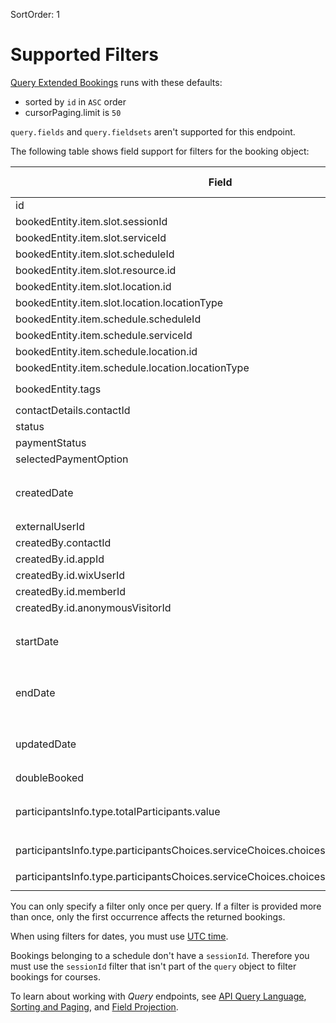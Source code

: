SortOrder: 1
# Supported Filters


[Query Extended Bookings](https://dev.wix.com/api/rest/wix-bookings/bookings-reader-v2/query-extended-bookings) runs with these defaults:

+ sorted by `id` in `ASC` order
+ cursorPaging.limit is `50`

`query.fields` and `query.fieldsets` aren't supported for this endpoint.

The following table shows field support for filters for the booking object:


| Field                                                                       | Supported Filters                             |
|-----------------------------------------------------------------------------| --------------------------------------------- |
| id                                                                          | `eq`, `ne`, `in` |
| bookedEntity.item.slot.sessionId                                            | `eq`, `ne`, `in` |
| bookedEntity.item.slot.serviceId                                            | `eq`, `ne`, `in` |
| bookedEntity.item.slot.scheduleId                                           | `eq`, `ne`, `in` |
| bookedEntity.item.slot.resource.id                                          | `eq`, `ne`, `in` |
| bookedEntity.item.slot.location.id                                          | `eq`, `ne`, `in` |
| bookedEntity.item.slot.location.locationType                                | `eq`, `ne`, `in` |
| bookedEntity.item.schedule.scheduleId                                       | `eq`, `ne`, `in` |
| bookedEntity.item.schedule.serviceId                                        | `eq`, `ne`, `in` |
| bookedEntity.item.schedule.location.id                                      | `eq`, `ne`, `in` |
| bookedEntity.item.schedule.location.locationType                            | `eq`, `ne`, `in` |
| bookedEntity.tags                                                           | `hasSome`, `hasAll` |
| contactDetails.contactId                                                    | `eq`, `ne`, `in` |
| status                                                                      | `eq`, `ne`, `in` |
| paymentStatus                                                               | `eq`, `ne`, `in` |
| selectedPaymentOption                                                       | `eq`, `ne`, `in` |
| createdDate                                                                 | `eq`, `ne`, `gt`, `gte`, `lt`, `lte`, `in`, `nin` |
| externalUserId                                                              | `eq`, `ne`, `in` |
| createdBy.contactId                                                         | `eq`, `ne`, `in` |
| createdBy.id.appId                                                          | `eq`, `ne`, `in` |
| createdBy.id.wixUserId                                                      | `eq`, `ne`, `in` |
| createdBy.id.memberId                                                       | `eq`, `ne`, `in` |
| createdBy.id.anonymousVisitorId                                             | `eq`, `ne`, `in` |
| startDate                                                                   | `eq`, `ne`, `gt`, `gte`, `lt`, `lte`, `in`, `nin` |
| endDate                                                                     | `eq`, `ne`, `gt`, `gte`, `lt`, `lte`, `in`, `nin` |
| updatedDate                                                                 | `eq`, `ne`, `gt`, `gte`, `lt`, `lte`, `in`, `nin` |
| doubleBooked                                                                | `eq`, `ne` |
| participantsInfo.type.totalParticipants.value                               | `eq`, `ne`, `gt`, `gte`, `lt`, `lte`, `in`, `nin` |
| participantsInfo.type.participantsChoices.serviceChoices.choices.optionId       |  `hasSome`, `hasAll` |
| participantsInfo.type.participantsChoices.serviceChoices.choices.choice.custom.value |  `hasSome`, `hasAll` |


You can only specify a filter only once per query. If a filter is provided 
more than once, only the first occurrence affects the returned bookings.

When using filters for dates, you must use [UTC time](https://en.wikipedia.org/wiki/Coordinated_Universal_Time).

Bookings belonging to a schedule don't have a `sessionId`. Therefore you 
must use the `sessionId` filter that isn't part of the `query` object to 
filter bookings for courses.

To learn about working with _Query_ endpoints, see
[API Query Language](https://dev.wix.com/api/rest/getting-started/api-query-language),
[Sorting and Paging](https://dev.wix.com/api/rest/getting-started/sorting-and-paging),
and [Field Projection](https://dev.wix.com/api/rest/getting-started/field-projection).